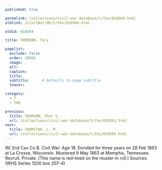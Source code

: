 ```yaml
---
published: true

permalink: /collections/civil-war-database/t/tho/010564.html
oldlink: /CivilWar/db/t/tho/010564.html

oldid: 010564

title: THORSON, Tory

pagelist:
  exclude: false
  order: 10564
  image: 
  alt:
  caption:
  title:
  subtitle:      # Defaults to page subtitle
  teaser:

category: 
  - T 
  - THO

previous:
  title: THORSON, Thor S.
  url: /collections/civil-war-database/t/tho/010563.html  
next:
  title: THORSTAD, L. M.
  url: /collections/civil-war-database/t/tho/010565.html   
---
```

WI 2nd Cav Co B. Civil War: Age 18. Enrolled for three years on 28 Feb 1863 at La Crosse, Wisconsin. Mustered 9 May 1863 at Memphis, Tennessee. Recruit. Private. (This name is red-lined on the muster-in roll.) Sources: (WHS Series 1200 box 207-4)